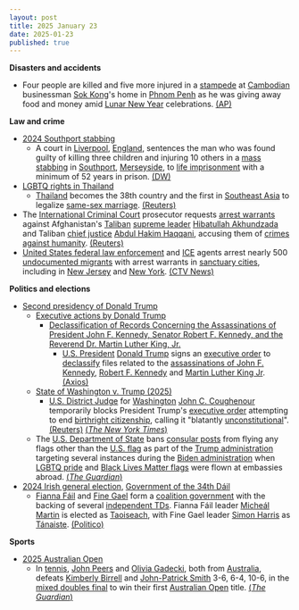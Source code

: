 ```yaml
---
layout: post
title: 2025 January 23
date: 2025-01-23
published: true
---
```



**Disasters and accidents**

* Four people are killed and five more injured in a [stampede](https://en.wikipedia.org/wiki/Stampede "Stampede") at [Cambodian](https://en.wikipedia.org/wiki/Cambodia "Cambodia") businessman [Sok Kong](https://en.wikipedia.org/wiki/Sok_Kong "Sok Kong")'s home in [Phnom Penh](https://en.wikipedia.org/wiki/Phnom_Penh "Phnom Penh") as he was giving away food and money amid [Lunar New Year](https://en.wikipedia.org/wiki/Lunar_New_Year "Lunar New Year") celebrations. [(AP)](https://apnews.com/article/cambodia-crowd-crush-killed-sok-kong-facdf0652f008fa1695283aae9f49078)

**Law and crime**

* [2024 Southport stabbing](https://en.wikipedia.org/wiki/2024_Southport_stabbing "2024 Southport stabbing")
  + A court in [Liverpool](https://en.wikipedia.org/wiki/Liverpool "Liverpool"), [England](https://en.wikipedia.org/wiki/England "England"), sentences the man who was found guilty of killing three children and injuring 10 others in a [mass stabbing](https://en.wikipedia.org/wiki/Mass_stabbing "Mass stabbing") in [Southport](https://en.wikipedia.org/wiki/Southport "Southport"), [Merseyside](https://en.wikipedia.org/wiki/Merseyside "Merseyside"), to [life imprisonment](https://en.wikipedia.org/wiki/Life_imprisonment "Life imprisonment") with a minimum of 52 years in prison. [(DW)](https://www.dw.com/en/uk-court-jails-southport-girls-murderer-to-52-years/a-71382959)
* [LGBTQ rights in Thailand](https://en.wikipedia.org/wiki/LGBTQ_rights_in_Thailand "LGBTQ rights in Thailand")
  + [Thailand](https://en.wikipedia.org/wiki/Thailand "Thailand") becomes the 38th country and the first in [Southeast Asia](https://en.wikipedia.org/wiki/Southeast_Asia "Southeast Asia") to legalize [same-sex marriage](https://en.wikipedia.org/wiki/Same-sex_marriage_in_Thailand "Same-sex marriage in Thailand"). [(Reuters)](https://www.reuters.com/world/asia-pacific/thailands-same-sex-marriage-law-2025-01-23/)
* The [International Criminal Court](https://en.wikipedia.org/wiki/International_Criminal_Court "International Criminal Court") prosecutor requests [arrest warrants](https://en.wikipedia.org/wiki/Arrest_warrant "Arrest warrant") against Afghanistan's [Taliban](https://en.wikipedia.org/wiki/Taliban "Taliban") [supreme leader](https://en.wikipedia.org/wiki/Supreme_Leader_of_Afghanistan "Supreme Leader of Afghanistan") [Hibatullah Akhundzada](https://en.wikipedia.org/wiki/Hibatullah_Akhundzada "Hibatullah Akhundzada") and Taliban [chief justice](https://en.wikipedia.org/wiki/Chief_Justice_of_Afghanistan "Chief Justice of Afghanistan") [Abdul Hakim Haqqani](https://en.wikipedia.org/wiki/Abdul_Hakim_Haqqani "Abdul Hakim Haqqani"), accusing them of [crimes against humanity](https://en.wikipedia.org/wiki/Crimes_against_humanity "Crimes against humanity"). [(Reuters)](https://www.reuters.com/world/icc-prosecutor-seeks-arrest-warrants-against-taliban-leaders-2025-01-23/)
* [United States federal law enforcement](https://en.wikipedia.org/wiki/Federal_law_enforcement_in_the_United_States "Federal law enforcement in the United States") and [ICE](https://en.wikipedia.org/wiki/U.S._Immigration_and_Customs_Enforcement "U.S. Immigration and Customs Enforcement") agents arrest nearly 500 [undocumented migrants](https://en.wikipedia.org/wiki/Illegal_immigration_to_the_United_States "Illegal immigration to the United States") with arrest warrants in [sanctuary cities](https://en.wikipedia.org/wiki/Sanctuary_cities "Sanctuary cities"), including in [New Jersey](https://en.wikipedia.org/wiki/New_Jersey "New Jersey") and [New York](https://en.wikipedia.org/wiki/New_York_%28state%29 "New York (state)"). [(CTV News)](https://www.ctvnews.ca/world/article/ice-agents-arrest-hundreds-of-migrants-in-sanctuary-cities-including-new-york-city/)

**Politics and elections**

* [Second presidency of Donald Trump](https://en.wikipedia.org/wiki/Second_presidency_of_Donald_Trump "Second presidency of Donald Trump")
  + [Executive actions by Donald Trump](https://en.wikipedia.org/wiki/List_of_executive_actions_by_Donald_Trump "List of executive actions by Donald Trump")
    - [Declassification of Records Concerning the Assassinations of President John F. Kennedy, Senator Robert F. Kennedy, and the Reverend Dr. Martin Luther King, Jr.](https://en.wikipedia.org/wiki/Declassification_of_Records_Concerning_the_Assassinations_of_President_John_F._Kennedy%2C_Senator_Robert_F._Kennedy%2C_and_the_Reverend_Dr._Martin_Luther_King%2C_Jr. "Declassification of Records Concerning the Assassinations of President John F. Kennedy, Senator Robert F. Kennedy, and the Reverend Dr. Martin Luther King, Jr.")
      * [U.S. President](https://en.wikipedia.org/wiki/President_of_the_United_States "President of the United States") [Donald Trump](https://en.wikipedia.org/wiki/Donald_Trump "Donald Trump") signs an [executive order](https://en.wikipedia.org/wiki/Executive_order "Executive order") to [declassify](https://en.wikipedia.org/wiki/Declassify "Declassify") files related to the [assassinations of John F. Kennedy](https://en.wikipedia.org/wiki/Assassination_of_John_F._Kennedy "Assassination of John F. Kennedy"), [Robert F. Kennedy](https://en.wikipedia.org/wiki/Assassination_of_Robert_F._Kennedy "Assassination of Robert F. Kennedy") and [Martin Luther King Jr](https://en.wikipedia.org/wiki/Assassination_of_Martin_Luther_King_Jr. "Assassination of Martin Luther King Jr."). [(Axios)](https://www.axios.com/2025/01/23/trump-classified-files-jfk-mlk-assassinations-executive-order)
  + [State of Washington v. Trump (2025)](https://en.wikipedia.org/wiki/State_of_Washington_v._Trump_%282025%29 "State of Washington v. Trump (2025)")
    - [U.S. District Judge](https://en.wikipedia.org/wiki/United_States_federal_judge "United States federal judge") for [Washington](https://en.wikipedia.org/wiki/United_States_District_Court_for_the_Western_District_of_Washington "United States District Court for the Western District of Washington") [John C. Coughenour](https://en.wikipedia.org/wiki/John_C._Coughenour "John C. Coughenour") temporarily blocks President Trump's [executive order](https://en.wikipedia.org/wiki/Executive_Order_14156 "Executive Order 14156") attempting to end [birthright citizenship](https://en.wikipedia.org/wiki/Birthright_citizenship_in_the_United_States "Birthright citizenship in the United States"), calling it "blatantly [unconstitutional](https://en.wikipedia.org/wiki/Constitution_of_the_United_States "Constitution of the United States")". [(Reuters)](https://www.reuters.com/world/us/us-judge-hear-states-bid-block-trump-birthright-citizenship-order-2025-01-23/) [(*The New York Times*)](https://www.nytimes.com/2025/01/23/us/politics/judge-blocks-birthright-citizenship.html)
  + The [U.S. Department of State](https://en.wikipedia.org/wiki/United_States_Department_of_State "United States Department of State") bans [consular posts](https://en.wikipedia.org/wiki/List_of_diplomatic_missions_of_the_United_States "List of diplomatic missions of the United States") from flying any flags other than the [U.S. flag](https://en.wikipedia.org/wiki/Flag_of_the_United_States "Flag of the United States") as part of the [Trump administration](https://en.wikipedia.org/wiki/Second_presidency_of_Donald_Trump "Second presidency of Donald Trump") targeting several instances during the [Biden administration](https://en.wikipedia.org/wiki/Presidency_of_Joe_Biden "Presidency of Joe Biden") when [LGBTQ pride](https://en.wikipedia.org/wiki/Rainbow_flag_%28LGBTQ%29 "Rainbow flag (LGBTQ)") and [Black Lives Matter flags](https://en.wikipedia.org/wiki/Black_Lives_Matter "Black Lives Matter") were flown at embassies abroad. [(*The Guardian*)](https://www.theguardian.com/us-news/2025/jan/23/trump-administration-bans-non-us-flags-from-being-flown-at-embassies)
* [2024 Irish general election](https://en.wikipedia.org/wiki/2024_Irish_general_election "2024 Irish general election"), [Government of the 34th Dáil](https://en.wikipedia.org/wiki/Government_of_the_34th_D%C3%A1il "Government of the 34th Dáil")
  + [Fianna Fáil](https://en.wikipedia.org/wiki/Fianna_F%C3%A1il "Fianna Fáil") and [Fine Gael](https://en.wikipedia.org/wiki/Fine_Gael "Fine Gael") form a [coalition government](https://en.wikipedia.org/wiki/Coalition_government "Coalition government") with the backing of several [independent TDs](https://en.wikipedia.org/wiki/Independent_politician_%28Ireland%29 "Independent politician (Ireland)"). Fianna Fáil leader [Micheál Martin](https://en.wikipedia.org/wiki/Miche%C3%A1l_Martin "Micheál Martin") is elected as [Taoiseach](https://en.wikipedia.org/wiki/Taoiseach "Taoiseach"), with Fine Gael leader [Simon Harris](https://en.wikipedia.org/wiki/Simon_Harris "Simon Harris") as [Tánaiste](https://en.wikipedia.org/wiki/T%C3%A1naiste "Tánaiste"). [(Politico)](https://www.politico.eu/article/dublin-detente-micheal-martin-elected-prime-minister-after-opposition-showdown/)

**Sports**

* [2025 Australian Open](https://en.wikipedia.org/wiki/2025_Australian_Open "2025 Australian Open")
  + In [tennis](https://en.wikipedia.org/wiki/Tennis "Tennis"), [John Peers](https://en.wikipedia.org/wiki/John_Peers "John Peers") and [Olivia Gadecki](https://en.wikipedia.org/wiki/Olivia_Gadecki "Olivia Gadecki"), both from [Australia](https://en.wikipedia.org/wiki/Australia "Australia"), defeats [Kimberly Birrell](https://en.wikipedia.org/wiki/Kimberly_Birrell "Kimberly Birrell") and [John-Patrick Smith](https://en.wikipedia.org/wiki/John-Patrick_Smith "John-Patrick Smith") 3-6, 6-4, 10-6, in the [mixed doubles final](https://en.wikipedia.org/wiki/2025_Australian_Open_%E2%80%93_Mixed_doubles "2025 Australian Open – Mixed doubles") to win their first [Australian Open](https://en.wikipedia.org/wiki/Australian_Open "Australian Open") title. [(*The Guardian*)](https://www.theguardian.com/sport/2025/jan/24/local-heroes-olivia-gadecki-and-john-peers-clinch-australian-open-mixed-doubles-title)
